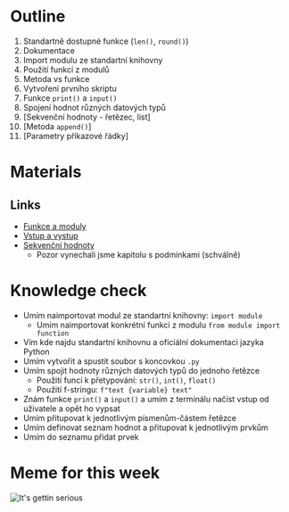 # Outline

1. Standartně dostupné funkce (`len()`, `round()`)
2. Dokumentace
3. Import modulu ze standartní knihovny
4. Použití funkcí z modulů
5. Metoda vs funkce
6. Vytvoření prvního skriptu
7. Funkce `print()` a `input()`
8. Spojení hodnot různých datových typů
9. [Sekvenční hodnoty - řetězec, list]
10. [Metoda `append()`]
11. [Parametry příkazové řádky]

# Materials

## Links

- [Funkce a moduly](https://kodim.cz/czechitas/uvod-do-progr/prvni-krucky/funkce-moduly)
- [Vstup a vystup](https://kodim.cz/czechitas/uvod-do-progr/prvni-krucky/vstup-vystup)
- [Sekvenční hodnoty](https://kodim.cz/czechitas/uvod-do-progr/prvni-krucky/sekvence)
  - Pozor vynechali jsme kapitolu s podmínkami (schválně)

# Knowledge check

- Umím naimportovat modul ze standartní knihovny: `import module`
  - Umím naimportovat konkrétní funkci z modulu `from module import function`
- Vím kde najdu standartní knihovnu a oficiální dokumentaci jazyka Python
- Umím vytvořit a spustit soubor s koncovkou `.py`
- Umím spojit hodnoty různých datových typů do jednoho řetězce
  - Použití funcí k přetypování: `str()`, `int()`, `float()`
  - Použití f-stringu: `f"text {variable} text"`
- Znám funkce `print()` a `input()` a umím z terminálu načíst vstup od uživatele a opět ho vypsat
- Umím přitupovat k jednotlivým písmenům-částem řetězce
- Umím definovat seznam hodnot a přitupovat k jednotlivým prvkům
- Umím do seznamu přidat prvek


# Meme for this week

![It's gettin serious](https://memegenerator.net/img/instances/71420730.jpg)
